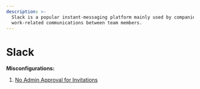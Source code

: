 ```yaml
---
description: >-
  Slack is a popular instant-messaging platform mainly used by companies for
  work-related communications between team members.
---
```


# Slack

**Misconfigurations:**

1. [No Admin Approval for Invitations](no-admin-approval-for-invitations.md)
